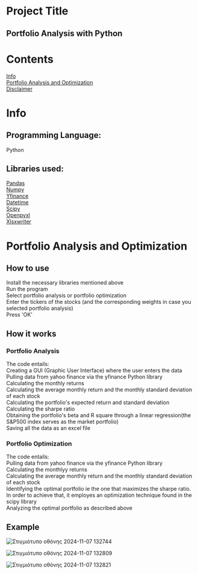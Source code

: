 # Project Title
## Portfolio Analysis with Python <br>
# Contents
[Info](#Info)<br>
[Portfolio Analysis and Optimization](#Portfolio-Analysis-and-Optimization)<br>
[Disclaimer](#Disclaimer)
# Info
## Programming Language: 
Python <br>
## Libraries used:
[Pandas](https://pandas.pydata.org/#:~:text=pandas%20is%20a%20fast,%20powerful,%20flexible)<br>
[Numpy](https://numpy.org/)<br>
[Yfinance](https://pypi.org/project/yfinance/)<br>
[Datetime](https://docs.python.org/3/library/datetime.html)<br>
[Scipy](https://scipy.org/)<br>
[Openpyxl](https://pypi.org/project/openpyxl/#:~:text=openpyxl%20is%20a%20Python%20library%20to)<br>
[Xlsxwriter](https://pypi.org/project/XlsxWriter/#:~:text=XlsxWriter%20is%20a%20Python%20module%20for)<br>
# Portfolio Analysis and Optimization
## How to use
Install the necessary libraries mentioned above<br>
Run the program <br>
Select portfolio analysis or portfolio optimization <br>
Enter the tickers of the stocks (and the corresponding weights in case you selected portfolio analysis)<br>
Press 'OK'<br>


## How it works
### Portfolio Analysis
The code entails: <br>
Creating a GUI (Graphic User Interface) where the user enters the data<br>
Pulling data from yahoo finance via the yfinance Python library <br>
Calculating the monthly returns <br>
Calculating the average monthly return and the monthly standard deviation of each stock <br>
Calculating the portfolio's expected return and standard deviation<br>
Calculating the sharpe ratio<br>
Obtaining the portfolio's beta and R square through a linear regression(the S&P500 index serves as the market portfolio)<br>
Saving all the data as an excel file <br>

### Portfolio Optimization 
The code entails:<br>
Pulling data from yahoo finance via the yfinance Python library <br>
Calculating the monthlyy returns <br>
Calculating the average monthly return and the monthly standard deviation of each stock <br>
Identifying the optimal portfolio ie the one that maximizes the sharpe ratio.<br>
In order to achieve that, it employes an optimization technique found in the scipy library <br>
Analyzing the optimal portfolio as described above <br>


## Example
![Στιγμιότυπο οθόνης 2024-11-07 132744](https://github.com/user-attachments/assets/d11d1b96-6417-4bd1-899a-532b91e68498)

![Στιγμιότυπο οθόνης 2024-11-07 132809](https://github.com/user-attachments/assets/6d35168e-2887-4b17-b601-b76157ba94e6)

![Στιγμιότυπο οθόνης 2024-11-07 132821](https://github.com/user-attachments/assets/133e2e0d-eded-4ea2-a661-4f594d342b67)
